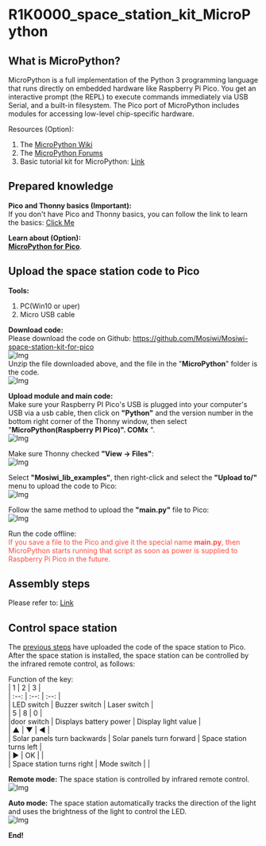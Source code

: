 # R1K0000_space_station_kit_MicroPython   

## What is MicroPython?
MicroPython is a full implementation of the Python 3 programming language that runs directly on embedded hardware like Raspberry Pi Pico. You get an interactive prompt (the REPL) to execute commands immediately via USB Serial, and a built-in filesystem. The Pico port of MicroPython includes modules for accessing low-level chip-specific hardware.      

Resources (Option):     
1. The [MicroPython Wiki](https://github.com/micropython/micropython/wiki)
2. The [MicroPython Forums](https://forum.micropython.org/)   
3. Basic tutorial kit for MicroPython: [Link](../../../common_product/C1K0000_4in1_basic_learning_kit/Pico_tutorial/microPython_tutorial.md)

## Prepared knowledge    
**Pico and Thonny basics (Important):**     
If you don't have Pico and Thonny basics, you can follow the link to learn the basics: [Click Me](../../../raspberry/R1D0001_raspberry_pico/R1D0001_raspberry_pico.md)    

**Learn about (Option):**      
[**MicroPython for Pico**](https://docs.micropython.org/en/latest/rp2/quickref.html).    

## Upload the space station code to Pico         
**Tools:**     
1. PC(Win10 or uper)     
2. Micro USB cable 

**Download code:**    
Please download the code on Github: <https://github.com/Mosiwi/Mosiwi-space-station-kit-for-pico>     
![Img](../../../_static/raspberry/R1K0000_space_station_kit/2img.png)       
Unzip the file downloaded above, and the file in the "**MicroPython**" folder is the code.       
![Img](../../../_static/raspberry/R1K0000_space_station_kit/micropython/1img.png)   

**Upload module and main code:**    
Make sure your Raspberry PI Pico's USB is plugged into your computer's USB via a usb cable, then click on **"Python"** and the version number in the bottom right corner of the Thonny window, then select "**MicroPython(Raspberry PI Pico)". COMx** ".     
![Img](../../../_static/raspberry/R1K0000_space_station_kit/micropython/5img.png)   

Make sure Thonny checked **"View -> Files"**:  
![Img](../../../_static/raspberry/R1K0000_space_station_kit/micropython/2img.png)    

Select **"Mosiwi_lib_examples"**, then right-click and select the **"Upload to/"** menu to upload the code to Pico:    
![Img](../../../_static/raspberry/R1K0000_space_station_kit/micropython/3img.png)   

Follow the same method to upload the **"main\.py"** file to Pico:    
![Img](../../../_static/raspberry/R1K0000_space_station_kit/micropython/4img.png)   

Run the code offline:         
<span style="color: rgb(255, 76, 65);">If you save a file to the Pico and give it the special name **main\.py**, then MicroPython starts running that script as soon as power is supplied to Raspberry Pi Pico in the future.</span>     

## Assembly steps        
Please refer to: [Link](../assembly/assembly.md)    

## Control space station       
The [previous steps](./microPython_tutorial.md#upload-the-space-station-program-to-pico) have uploaded the code of the space station to Pico. After the space station is installed, the space station can be controlled by the infrared remote control, as follows:       

Function of the key:    
| 1 | 2 | 3 |    
| :--: | :--: | :--: |    
| LED switch | Buzzer switch | Laser switch |      
| 5 | 8 | 0 |     
|door switch | Displays battery power | Display light value |   
| ▲ | ▼ | ◀ |     
| Solar panels turn backwards | Solar panels turn forward | Space station turns left |    
| ▶ | OK |  |    
| Space station turns right | Mode switch |  |    

**Remote mode:** The space station is controlled by infrared remote control.       
![Img](../../../_static/raspberry/R1K0000_space_station_kit/micropython/6img.png)      

**Auto mode:** The space station automatically tracks the direction of the light and uses the brightness of the light to control the LED.     
![Img](../../../_static/raspberry/R1K0000_space_station_kit/micropython/7img.png)       

**End!**    













